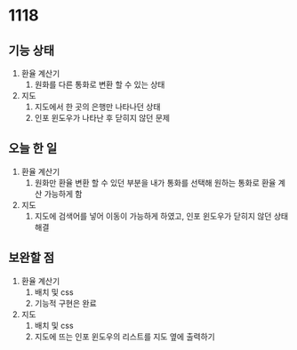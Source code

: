 # 1118

## 기능 상태
1. 환율 계산기
   1. 원화를 다른 통화로 변환 할 수 있는 상태
2. 지도
   1. 지도에서 한 곳의 은행만 나타나던 상태
   2. 인포 윈도우가 나타난 후 닫히지 않던 문제
   
## 오늘 한 일
1. 환율 계산기
   1. 원화만 환율 변환 할 수 있던 부분을 내가 통화를 선택해 원하는 통화로 환율 계산 가능하게 함
2. 지도 
   1. 지도에 검색어를 넣어 이동이 가능하게 하였고, 인포 윈도우가 닫히지 않던 상태 해결

## 보완할 점
1. 환율 계산기
   1. 배치 및 css
   2. 기능적 구현은 완료
2. 지도
   1. 배치 및 css
   2. 지도에 뜨는 인포 윈도우의 리스트를 지도 옆에 출력하기